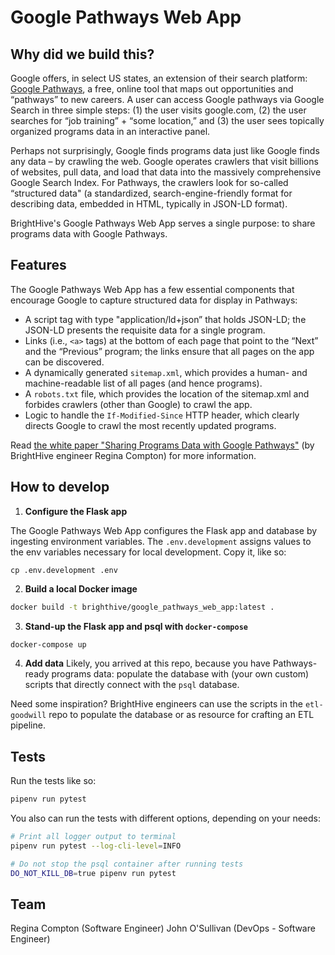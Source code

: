 # Google Pathways Web App

## Why did we build this?
Google offers, in select US states, an extension of their search platform: [Google Pathways](https://jobs.google.com/pathways/), a free, online tool that maps out opportunities and “pathways” to new careers. A user can access Google pathways via Google Search in three simple steps: (1) the user visits google.com, (2) the user searches for “job training” + “some location,” and (3) the user sees topically organized programs data in an interactive panel.

Perhaps not surprisingly, Google finds programs data just like Google finds any data – by crawling the web. Google operates crawlers that visit billions of websites, pull data, and load that data into the massively comprehensive Google Search Index. For Pathways, the crawlers look for so-called “structured data" (a standardized, search-engine-friendly format for describing data, embedded in HTML, typically in JSON-LD format).

BrightHive's Google Pathways Web App serves a single purpose: to share programs data with Google Pathways.

## Features
The Google Pathways Web App has a few essential components that encourage Google to capture structured data for display in Pathways:

* A script tag with type "application/ld+json” that holds JSON-LD; the JSON-LD presents the requisite data for a single program.
* Links (i.e., `<a>` tags) at the bottom of each page that point to the “Next” and the “Previous” program; the links ensure that all pages on the app can be discovered.
* A dynamically generated `sitemap.xml`, which provides a human- and machine-readable list of all pages (and hence programs).
* A `robots.txt` file, which provides the location of the sitemap.xml and forbides crawlers (other than Google) to crawl the app.
* Logic to handle the `If-Modified-Since` HTTP header, which clearly directs Google to crawl the most recently updated programs.

Read [the white paper "Sharing Programs Data with Google Pathways"](https://docs.google.com/document/d/1c2wqYV1mDjGcbRVXu1ume0xZ-mBIBHJ-unIMEABnWQg/edit#) (by BrightHive engineer Regina Compton) for more information.

## How to develop

1. **Configure the Flask app**

The Google Pathways Web App configures the Flask app and database by ingesting environment variables. The `.env.development` assigns values to the env variables necessary for local development. Copy it, like so:

```cp
cp .env.development .env
```

2. **Build a local Docker image**
```bash
docker build -t brighthive/google_pathways_web_app:latest .
```

3. **Stand-up the Flask app and psql with `docker-compose`**
```bash
docker-compose up
```
4. **Add data**
Likely, you arrived at this repo, because you have Pathways-ready programs data: populate the database with (your own custom) scripts that directly connect with the `psql` database. 

Need some inspiration? BrightHive engineers can use the scripts in the `etl-goodwill` repo to populate the database or as resource for crafting an ETL pipeline.

## Tests
Run the tests like so:
```bash
pipenv run pytest
```

You also can run the tests with different options, depending on your needs:
```bash
# Print all logger output to terminal
pipenv run pytest --log-cli-level=INFO
```
```bash
# Do not stop the psql container after running tests
DO_NOT_KILL_DB=true pipenv run pytest
```

## Team
Regina Compton (Software Engineer)
John O'Sullivan (DevOps - Software Engineer)